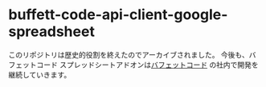 buffett-code-api-client-google-spreadsheet
==========================================
このリポジトリは歴史的役割を終えたのでアーカイブされました。
今後も、バフェットコード スプレッドシートアドオンは[バフェットコード](https://www.buffett-code.com/) の社内で開発を継続していきます。
